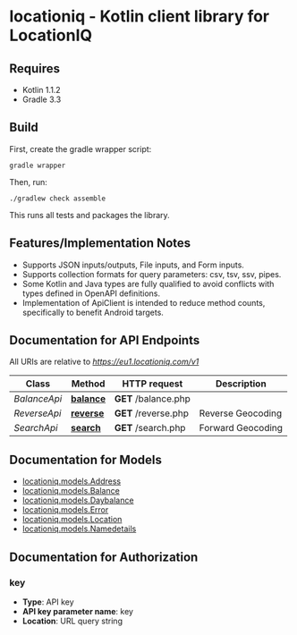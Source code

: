 # locationiq - Kotlin client library for LocationIQ

## Requires

* Kotlin 1.1.2
* Gradle 3.3

## Build

First, create the gradle wrapper script:

```
gradle wrapper
```

Then, run:

```
./gradlew check assemble
```

This runs all tests and packages the library.

## Features/Implementation Notes

* Supports JSON inputs/outputs, File inputs, and Form inputs.
* Supports collection formats for query parameters: csv, tsv, ssv, pipes.
* Some Kotlin and Java types are fully qualified to avoid conflicts with types defined in OpenAPI definitions.
* Implementation of ApiClient is intended to reduce method counts, specifically to benefit Android targets.

<a name="documentation-for-api-endpoints"></a>
## Documentation for API Endpoints

All URIs are relative to *https://eu1.locationiq.com/v1*

Class | Method | HTTP request | Description
------------ | ------------- | ------------- | -------------
*BalanceApi* | [**balance**](docs/BalanceApi.md#balance) | **GET** /balance.php | 
*ReverseApi* | [**reverse**](docs/ReverseApi.md#reverse) | **GET** /reverse.php | Reverse Geocoding
*SearchApi* | [**search**](docs/SearchApi.md#search) | **GET** /search.php | Forward Geocoding


<a name="documentation-for-models"></a>
## Documentation for Models

 - [locationiq.models.Address](docs/Address.md)
 - [locationiq.models.Balance](docs/Balance.md)
 - [locationiq.models.Daybalance](docs/Daybalance.md)
 - [locationiq.models.Error](docs/Error.md)
 - [locationiq.models.Location](docs/Location.md)
 - [locationiq.models.Namedetails](docs/Namedetails.md)


<a name="documentation-for-authorization"></a>
## Documentation for Authorization

<a name="key"></a>
### key

- **Type**: API key
- **API key parameter name**: key
- **Location**: URL query string

